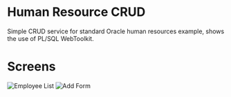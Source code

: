 Human Resource CRUD
====================
  Simple CRUD service for standard Oracle human resources example, shows the use of PL/SQL WebToolkit.
  
Screens
====================
![Employee List](/path/to/img.jpg "Employees List")
![Add Form](/path/to/img.jpg "OAdd Form")
